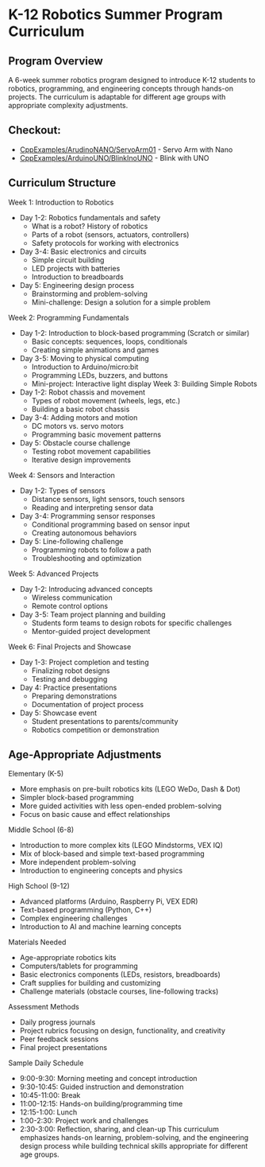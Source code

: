 # K-12 Robotics Summer Program Curriculum
## Program Overview
A 6-week summer robotics program designed to introduce K-12 students to robotics, programming, and engineering concepts through hands-on projects. The curriculum is adaptable for different age groups with appropriate complexity adjustments.

## Checkout:
- [CppExamples/ArudinoNANO/ServoArm01](CppExamples/ArudinoNANO/ServoArm01) - Servo Arm with Nano
- [CppExamples/ArduinoUNO/BlinkInoUNO](CppExamples/ArduinoUNO/BlinkInoUNO) - Blink with UNO

## Curriculum Structure

Week 1: Introduction to Robotics
* Day 1-2: Robotics fundamentals and safety
    * What is a robot? History of robotics
    * Parts of a robot (sensors, actuators, controllers)
    * Safety protocols for working with electronics
* Day 3-4: Basic electronics and circuits
    * Simple circuit building
    * LED projects with batteries
    * Introduction to breadboards
* Day 5: Engineering design process
    * Brainstorming and problem-solving
    * Mini-challenge: Design a solution for a simple problem


Week 2: Programming Fundamentals
* Day 1-2: Introduction to block-based programming (Scratch or similar)
    * Basic concepts: sequences, loops, conditionals
    * Creating simple animations and games
* Day 3-5: Moving to physical computing
    * Introduction to Arduino/micro:bit
    * Programming LEDs, buzzers, and buttons
    * Mini-project: Interactive light display
Week 3: Building Simple Robots
* Day 1-2: Robot chassis and movement
    * Types of robot movement (wheels, legs, etc.)
    * Building a basic robot chassis
* Day 3-4: Adding motors and motion
    * DC motors vs. servo motors
    * Programming basic movement patterns
* Day 5: Obstacle course challenge
    * Testing robot movement capabilities
    * Iterative design improvements


Week 4: Sensors and Interaction
* Day 1-2: Types of sensors
    * Distance sensors, light sensors, touch sensors
    * Reading and interpreting sensor data
* Day 3-4: Programming sensor responses
    * Conditional programming based on sensor input
    * Creating autonomous behaviors
* Day 5: Line-following challenge
    * Programming robots to follow a path
    * Troubleshooting and optimization


Week 5: Advanced Projects
* Day 1-2: Introducing advanced concepts
    * Wireless communication
    * Remote control options
* Day 3-5: Team project planning and building
    * Students form teams to design robots for specific challenges
    * Mentor-guided project development


Week 6: Final Projects and Showcase
* Day 1-3: Project completion and testing
    * Finalizing robot designs
    * Testing and debugging
* Day 4: Practice presentations
    * Preparing demonstrations
    * Documentation of project process
* Day 5: Showcase event
    * Student presentations to parents/community
    * Robotics competition or demonstration


## Age-Appropriate Adjustments
Elementary (K-5)
* More emphasis on pre-built robotics kits (LEGO WeDo, Dash & Dot)
* Simpler block-based programming
* More guided activities with less open-ended problem-solving
* Focus on basic cause and effect relationships

Middle School (6-8)
* Introduction to more complex kits (LEGO Mindstorms, VEX IQ)
* Mix of block-based and simple text-based programming
* More independent problem-solving
* Introduction to engineering concepts and physics

High School (9-12)
* Advanced platforms (Arduino, Raspberry Pi, VEX EDR)
* Text-based programming (Python, C++)
* Complex engineering challenges
* Introduction to AI and machine learning concepts

Materials Needed
* Age-appropriate robotics kits
* Computers/tablets for programming
* Basic electronics components (LEDs, resistors, breadboards)
* Craft supplies for building and customizing
* Challenge materials (obstacle courses, line-following tracks)

Assessment Methods
* Daily progress journals
* Project rubrics focusing on design, functionality, and creativity
* Peer feedback sessions
* Final project presentations

Sample Daily Schedule
* 9:00-9:30: Morning meeting and concept introduction
* 9:30-10:45: Guided instruction and demonstration
* 10:45-11:00: Break
* 11:00-12:15: Hands-on building/programming time
* 12:15-1:00: Lunch
* 1:00-2:30: Project work and challenges
* 2:30-3:00: Reflection, sharing, and clean-up
This curriculum emphasizes hands-on learning, problem-solving, and the engineering design process while building technical skills appropriate for different age groups.

